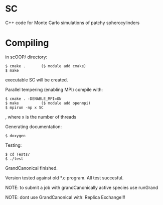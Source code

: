 SC
==

C++ code for Monte Carlo simulations of patchy spherocylinders

Compiling
=========

in scOOP/ directory:

    $ cmake .       ($ module add cmake)
    $ make

executable SC will be created.

Parallel tempering (enabling MPI) compile with:

    $ cmake . -DENABLE_MPI=ON
    $ make          ($ module add openmpi)
    $ mpirun -np x SC

, where x is the number of threads

Generating documentation:

    $ doxygen

Testing:

    $ cd Tests/
    $ ./test

GrandCanonical finished.

Version tested against old *.c program. All test succesful.

NOTE: to submit a job with grandCanonically active species use runGrand

NOTE: dont use GrandCanonical with:
    Replica Exchange!!!
    
      
